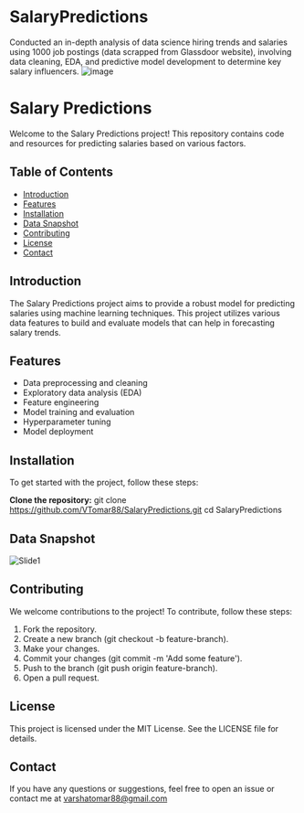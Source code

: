# SalaryPredictions
Conducted an in-depth analysis of data science hiring trends and salaries using 1000 job postings (data scrapped from Glassdoor website), involving data cleaning, EDA, and predictive model development to determine key salary influencers.
![image](https://github.com/VTomar88/SalaryPredictions/assets/107073327/5a047e6c-c338-402f-8033-2f91656e4d22)


# Salary Predictions

Welcome to the Salary Predictions project! This repository contains code and resources for predicting salaries based on various factors.

## Table of Contents

- [Introduction](#introduction)
- [Features](#features)
- [Installation](#installation)
- [Data Snapshot](#data-analysis)
- [Contributing](#contributing)
- [License](#license)
- [Contact](#contact)

## Introduction

The Salary Predictions project aims to provide a robust model for predicting salaries using machine learning techniques. This project utilizes various data features to build and evaluate models that can help in forecasting salary trends.

## Features

- Data preprocessing and cleaning
- Exploratory data analysis (EDA)
- Feature engineering
- Model training and evaluation
- Hyperparameter tuning
- Model deployment

## Installation

To get started with the project, follow these steps:

**Clone the repository:**
   git clone https://github.com/VTomar88/SalaryPredictions.git
   cd SalaryPredictions

## Data Snapshot
![Slide1](https://github.com/VTomar88/SalaryPredictions/assets/107073327/345b8840-45a4-45cc-abf8-a843ac58429d)

## Contributing
We welcome contributions to the project! To contribute, follow these steps:

1. Fork the repository.
2. Create a new branch (git checkout -b feature-branch).
3. Make your changes.
4. Commit your changes (git commit -m 'Add some feature').
5. Push to the branch (git push origin feature-branch).
6. Open a pull request.

## License
This project is licensed under the MIT License. See the LICENSE file for details.

## Contact
If you have any questions or suggestions, feel free to open an issue or contact me at varshatomar88@gmail.com
